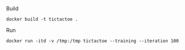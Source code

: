 

Build
```
docker build -t tictactoe .
```

Run
```
docker run -itd -v /tmp:/tmp tictactoe --training --iteration 100
```